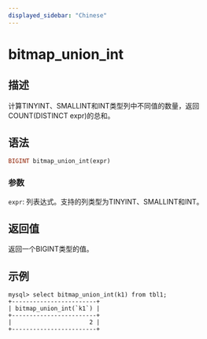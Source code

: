 ```yaml
---
displayed_sidebar: "Chinese"
---
```


# bitmap_union_int

## 描述

计算TINYINT、SMALLINT和INT类型列中不同值的数量，返回COUNT(DISTINCT expr)的总和。

## 语法

```Haskell
BIGINT bitmap_union_int(expr)
```

### 参数

`expr`: 列表达式。支持的列类型为TINYINT、SMALLINT和INT。

## 返回值

返回一个BIGINT类型的值。

## 示例

```Plaintext
mysql> select bitmap_union_int(k1) from tbl1;
+------------------------+
| bitmap_union_int(`k1`) |
+------------------------+
|                      2 |
+------------------------+
```